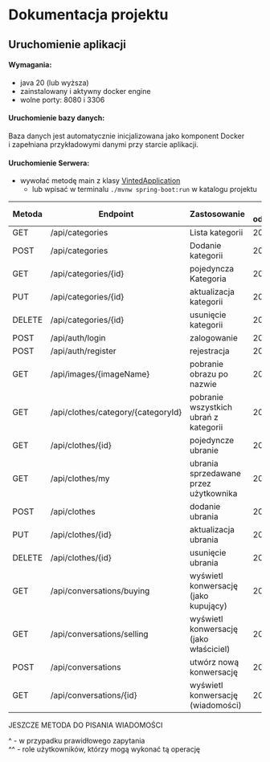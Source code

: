 # Dokumentacja projektu

## Uruchomienie aplikacji
#### Wymagania:
 - java 20 (lub wyższa)
 - zainstalowany i aktywny docker engine
 - wolne porty: 8080 i 3306

#### Uruchomienie bazy danych:
Baza danych jest automatycznie inicjalizowana jako komponent Docker <br>
 i zapełniana przykładowymi danymi przy starcie aplikacji.

#### Uruchomienie Serwera:
 - wywołać metodę main z klasy  [VintedApplication](src/main/java/com/restapi/vinted/VintedApplication.java)
    - lub wpisać w terminalu `./mvnw spring-boot:run` w katalogu projektu

| Metoda | Endpoint                           | Zastosowanie                           | Kod odpowiedzi^ | Role użytkowników^^ |
|--------|------------------------------------|----------------------------------------|-----------------|---------------------|
| GET    | /api/categories                    | Lista kategorii                        | 200             | PUBLIC              |
| POST   | /api/categories                    | Dodanie kategorii                      | 201             | ADMIN               |
| GET    | /api/categories/{id}               | pojedyncza Kategoria                   | 200             | PUBLIC              |
| PUT    | /api/categories/{id}               | aktualizacja kategorii                 | 200             | ADMIN               |
| DELETE | /api/categories/{id}               | usunięcie kategorii                    | 204             | ADMIN               |
| POST   | /api/auth/login                    | zalogowanie                            | 200             | PUBLIC              |
| POST   | /api/auth/register                 | rejestracja                            | 201             | PUBLIC              |
| GET    | /api/images/{imageName}            | pobranie obrazu po nazwie              | 200             | PUBLIC              |
| GET    | /api/clothes/category/{categoryId} | pobranie wszystkich ubrań z kategorii  | 200             | PUBLIC              |
| GET    | /api/clothes/{id}                  | pojedyncze ubranie                     | 200             | PUBLIC              |
| GET    | /api/clothes/my                    | ubrania sprzedawane przez użytkownika  | 200             | ADMIN, USER         |
| POST   | /api/clothes                       | dodanie ubrania                        | 201             | ADMIN, USER         |
| PUT    | /api/clothes/{id}                  | aktualizacja ubrania                   | 200             | ADMIN, USER         |
| DELETE | /api/clothes/{id}                  | usunięcie ubrania                      | 204             | ADMIN, USER         |
| GET    | /api/conversations/buying          | wyświetl konwersację (jako kupujący)   | 200             | ADMIN, USER         |
| GET    | /api/conversations/selling         | wyświetl konwersację (jako właściciel) | 200             | ADMIN, USER         |
| POST   | /api/conversations                 | utwórz nową konwersację                | 204             | ADMIN, USER         |
| GET    | /api/conversations/{id}            | wyświetl konwersację (wiadomości)      | 200             | ADMIN, USER         |
JESZCZE METODA DO PISANIA WIADOMOŚCI
 
^ - w przypadku prawidłowego zapytania <br>
^^ - role użytkowników, którzy mogą wykonać tą operację

